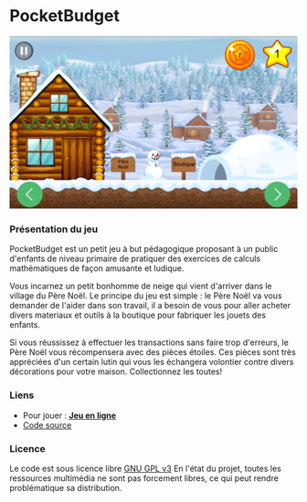 # PocketBudget

![Capture d'écran](/assets/img/screens/screenPresentation.PNG?raw=true)

### Présentation du jeu

PocketBudget est un petit jeu à but pédagogique proposant à un public d'enfants de niveau primaire de pratiquer des exercices de calculs mathématiques de façon amusante et ludique. 

Vous incarnez un petit bonhomme de neige qui vient d'arriver dans le village du Père Noël. Le principe du jeu est simple : le Père Noël va vous demander de l'aider dans son travail, il a besoin de vous pour aller acheter divers materiaux et outils à la boutique pour fabriquer les jouets des enfants.

Si vous réussissez à effectuer les transactions sans faire trop d'erreurs, le Père Noël vous récompensera avec des pièces étoiles. Ces pièces sont très appréciées d'un certain lutin qui vous les échangera volontier contre divers décorations pour votre maison. Collectionnez les toutes!

### Liens

- Pour jouer : **[Jeu en ligne](https://bastiennoel.github.io/PocketBudget/)**
- [Code source](https://github.com/BastienNOEL/PocketBudget)

### Licence

Le code est sous licence libre  [GNU GPL v3](https://www.gnu.org/licenses/quick-guide-gplv3.fr.html)
En l'état du projet, toutes les ressources multimédia ne sont pas forcement libres, ce qui peut rendre problématique sa distribution.
